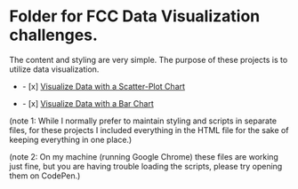 # Folder for FCC Data Visualization challenges.
<div>
<p>The content and styling are very simple. The purpose of these projects is to utilize data visualization.</p>

</div>

<ul><li>- [x]  <a href="https://saltyhobo.github.io/freecodecamp/data-visualization/visualize-data-with-a-scatterplot.html">Visualize Data with a Scatter-Plot Chart</a></li></ul>
<ul><li>- [x]  <a href="https://saltyhobo.github.io/freecodecamp/data-visualization/visualize-data-with-a-bar-chart.html">Visualize Data with a Bar Chart</a></li></ul>




<p>(note 1: While I normally prefer to maintain styling and scripts in separate files, for these projects I included everything in the HTML file for the sake of keeping everything in one place.)</p>
<p>(note 2: On my machine (running Google Chrome) these files are working just fine, but you are having trouble loading the scripts, please try opening them on CodePen.)</p>

